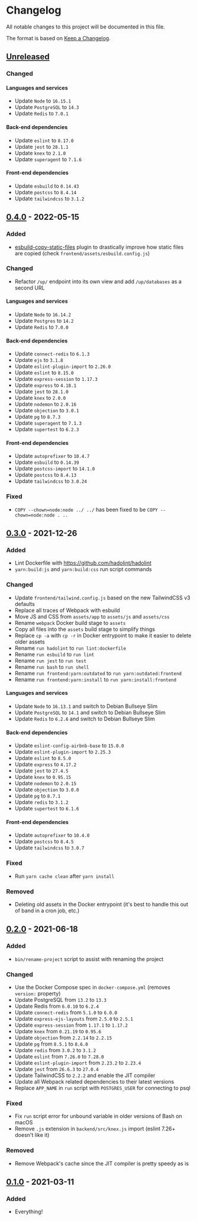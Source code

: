 # Changelog

All notable changes to this project will be documented in this file.

The format is based on [Keep a
Changelog](https://keepachangelog.com/en/1.0.0/).

## [Unreleased]

### Changed

#### Languages and services

- Update `Node` to `16.15.1`
- Update `PostgreSQL` to `14.3`
- Update `Redis` to `7.0.1`

#### Back-end dependencies

- Update `eslint` to `8.17.0`
- Update `jest` to `28.1.1`
- Update `knex` to `2.1.0`
- Update `superagent` to `7.1.6`

#### Front-end dependencies

- Update `esbuild` to `0.14.43`
- Update `postcss` to `8.4.14`
- Update `tailwindcss` to `3.1.2`

## [0.4.0] - 2022-05-15

### Added

- [esbuild-copy-static-files](https://github.com/nickjj/esbuild-copy-static-files) plugin to drastically improve how static files are copied (check `frontend/assets/esbuild.config.js`)

### Changed

- Refactor `/up/` endpoint into its own view and add `/up/databases` as a second URL

#### Languages and services

- Update `Node` to `16.14.2`
- Update `Postgres` to `14.2`
- Update `Redis` to `7.0.0`

#### Back-end dependencies

- Update `connect-redis` to `6.1.3`
- Update `ejs` to `3.1.8`
- Update `eslint-plugin-import` to `2.26.0`
- Update `eslint` to `8.15.0`
- Update `express-session` to `1.17.3`
- Update `express` to `4.18.1`
- Update `jest` to `28.1.0`
- Update `knex` to `2.0.0`
- Update `nodemon` to `2.0.16`
- Update `objection` to `3.0.1`
- Update `pg` to `8.7.3`
- Update `superagent` to `7.1.3`
- Update `supertest` to `6.2.3`

#### Front-end dependencies

- Update `autoprefixer` to `10.4.7`
- Update `esbuild` to `0.14.39`
- Update `postcss-import` to `14.1.0`
- Update `postcss` to `8.4.13`
- Update `tailwindcss` to `3.0.24`

### Fixed

- `COPY --chown=node:node ../ ../` has been fixed to be `COPY --chown=node:node . ..`

## [0.3.0] - 2021-12-26

### Added

- Lint Dockerfile with <https://github.com/hadolint/hadolint>
- `yarn:build:js` and `yarn:build:css` run script commands

### Changed

- Update `frontend/tailwind.config.js` based on the new TailwindCSS v3 defaults
- Replace all traces of Webpack with esbuild
- Move JS and CSS from `assets/app` to `assets/js` and `assets/css`
- Rename `webpack` Docker build stage to `assets`
- Copy all files into the `assets` build stage to simplify things
- Replace `cp -a` with `cp -r` in Docker entrypoint to make it easier to delete older assets
- Rename `run hadolint` to `run lint:dockerfile`
- Rename `run esbuild` to `run lint`
- Rename `run jest` to `run test`
- Rename `run bash` to `run shell`
- Rename `run frontend:yarn:outdated` to `run yarn:outdated:frontend`
- Rename `run frontend:yarn:install` to `run yarn:install:frontend`

#### Languages and services

- Update `Node` to `16.13.1` and switch to Debian Bullseye Slim
- Update `PostgreSQL` to `14.1` and switch to Debian Bullseye Slim
- Update `Redis` to `6.2.6` and switch to Debian Bullseye Slim

#### Back-end dependencies

- Update `eslint-config-airbnb-base` to `15.0.0`
- Update `eslint-plugin-import` to `2.25.3`
- Update `eslint` to `8.5.0`
- Update `express` to `4.17.2`
- Update `jest` to `27.4.5`
- Update `knex` to `0.95.15`
- Update `nodemon` to `2.0.15`
- Update `objection` to `3.0.0`
- Update `pg` to `8.7.1`
- Update `redis` to `3.1.2`
- Update `supertest` to `6.1.6`

#### Front-end dependencies

- Update `autoprefixer` to `10.4.0`
- Update `postcss` to `8.4.5`
- Update `tailwindcss` to `3.0.7`

### Fixed

- Run `yarn cache clean` after `yarn install`

### Removed

- Deleting old assets in the Docker entrypoint (it's best to handle this out of band in a cron job, etc.)

## [0.2.0] - 2021-06-18

### Added

- `bin/rename-project` script to assist with renaming the project

### Changed

- Use the Docker Compose spec in `docker-compose.yml` (removes `version:` property)
- Update PostgreSQL from `13.2` to `13.3`
- Update Redis from `6.0.10` to `6.2.4`
- Update `connect-redis` from `5.1.0` to `6.0.0`
- Update `express-ejs-layouts` from `2.5.0` to `2.5.1`
- Update `express-session` from `1.17.1` to `1.17.2`
- Update `knex` from `0.21.19` to `0.95.6`
- Update `objection` from `2.2.14` to `2.2.15`
- Update `pg` from `8.5.1` to `8.6.0`
- Update `redis` from `3.0.2` to `3.1.2`
- Update `eslint` from `7.26.0` to `7.28.0`
- Update `eslint-plugin-import` from `2.23.2` to `2.23.4`
- Update `jest` from `26.6.3` to `27.0.4`
- Update TailwindCSS to `2.2.2` and enable the JIT compiler
- Update all Webpack related dependencies to their latest versions
- Replace `APP_NAME` in `run` script with `POSTGRES_USER` for connecting to psql

### Fixed

- Fix `run` script error for unbound variable in older versions of Bash on macOS
- Remove `.js` extension in `backend/src/knex.js` import (eslint 7.26+ doesn't like it)

### Removed

- Remove Webpack's cache since the JIT compiler is pretty speedy as is

## [0.1.0] - 2021-03-11

### Added

- Everything!

[Unreleased]: https://github.com/nickjj/docker-node-example/compare/0.4.0...HEAD
[0.4.0]: https://github.com/nickjj/docker-node-example/compare/0.3.0...0.4.0
[0.3.0]: https://github.com/nickjj/docker-node-example/compare/0.2.0...0.3.0
[0.2.0]: https://github.com/nickjj/docker-node-example/compare/0.1.0...0.2.0
[0.1.0]: https://github.com/nickjj/docker-node-example/releases/tag/0.1.0
